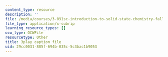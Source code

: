 ```yaml
---
content_type: resource
description: ''
file: /media/courses/3-091sc-introduction-to-solid-state-chemistry-fall-2010/29cc0031885f694b035c5c3bac1b9053_Io_4ZckeQ1k.srt
file_type: application/x-subrip
learning_resource_types: []
ocw_type: OCWFile
resourcetype: Other
title: 3play caption file
uid: 29cc0031-885f-694b-035c-5c3bac1b9053
---
```

